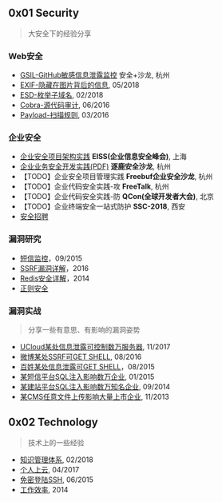 ## 0x01 Security
> 大安全下的经验分享

### Web安全
- [GSIL-GitHub敏感信息泄露监控](gsil.md) 安全+沙龙, 杭州
- [EXIF-隐藏在图片背后的信息](exif.md), 05/2018
- [ESD-枚举子域名](esd.md), 02/2018
- [Cobra-源代码审计](cobra.md), 06/2016
- [Payload-扫描规则](payload.md), 03/2016

### 企业安全
- [企业安全项目架构实践](corporate-security.md) **EISS(企业信息安全峰会)**, 上海
- [企业业务安全开发实践(PDF)](企业业务安全开发实践.pdf) **逐鹿安全沙龙**, 杭州
- 【TODO】企业安全项目管理实践 **Freebuf企业安全沙龙**, 杭州
- 【TODO】企业代码安全实践-攻 **FreeTalk**, 杭州
- 【TODO】企业代码安全实践-防 **QCon(全球开发者大会)**, 北京
- 【TODO】企业终端安全一站式防护 **SSC-2018**, 西安
- [安全招聘](recruit.md)

### 漏洞研究
- [短信监控](sms-sniffing.md)，09/2015
- [SSRF漏洞详解](ssrf.md)，2016
- [Redis安全详解](redis.md)，2014
- [正则安全](regex.md)

### 漏洞实战
> 分享一些有意思、有影响的漏洞姿势

- [UCloud某处信息泄露可控制数万服务器](PVE-2017110101.md), 11/2017
- [微博某处SSRF可GET SHELL](PVE-2016081601.md), 08/2016
- [百姓某处信息泄露可GET SHELL](PVE-2015080201.md)，08/2015
- [某短信平台SQL注入影响数万企业](PVE-2015012501.md), 01/2015
- [某建站平台SQL注入影响数万知名企业](PVE-2014092401.md), 09/2014
- [某CMS任意文件上传影响大量上市企业](PVE-2013110801.md), 11/2013

## 0x02 Technology
> 技术上的一些经验

- [知识管理体系](kms.md), 02/2018
- [个人上云](personal-cloud.md), 04/2017
- [免密登陆SSH](autossh.md), 06/2015
- [工作效率](work-efficiency.md), 2014

